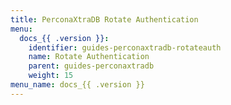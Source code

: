 ```yaml
---
title: PerconaXtraDB Rotate Authentication
menu:
  docs_{{ .version }}:
    identifier: guides-perconaxtradb-rotateauth
    name: Rotate Authentication
    parent: guides-perconaxtradb
    weight: 15
menu_name: docs_{{ .version }}
---
```


